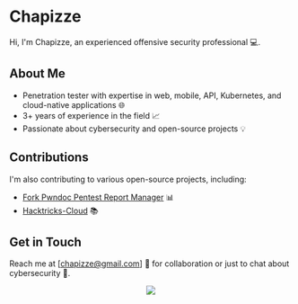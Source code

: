 # **Chapizze**

Hi, I'm Chapizze, an experienced offensive security professional 💻.

## **About Me**

- Penetration tester with expertise in web, mobile, API, Kubernetes, and cloud-native applications 🌐
- 3+ years of experience in the field 📈
- Passionate about cybersecurity and open-source projects 💡

## **Contributions**

I'm also contributing to various open-source projects, including:

- [Fork Pwndoc Pentest Report Manager](https://github.com/AmadeusITGroup/pwndoc1A) 📊
- [Hacktricks-Cloud](https://github.com/HackTricks-wiki/hacktricks-cloud) 📚

## **Get in Touch**

Reach me at [chapizze@gmail.com] 📲 for collaboration or just to chat about cybersecurity 💬.

<p align = "center">
  <img src = "https://github-readme-stats.vercel.app/api?username=chapizze&show_icons=true&theme=tokyonight">
</p>
